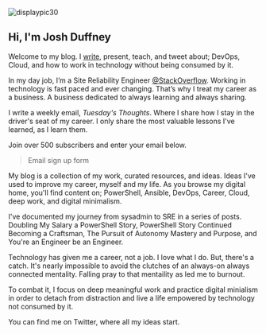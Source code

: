
<!---
![displaypic30](/img/displaypic30.png)


![displaypic30](/img/image.png)
![displaypic30](/img/displaypic30-round1.png)


--->

![displaypic30](/img/displaypic30.png)

## Hi, I'm Josh Duffney
<!---
Welcome to my blog. I [write](/posts), present tech talks, and author courses about; deep work, PowerShell, DevOps, and Cloud.
In my day job, I'm a Site Reliability Engineer at StackOverfow.

Welcome to my blog. I [write](/posts), present tech talks, and author courses about; deep work, cloud, and DevOps. In my day job, I'm a Site Reliability Engineer at StackOverfow.

One big idea - being in control and not controlled by technology - living  a life of presents in a digital world - how do you work in tech without becoming consumed by it - without becoming its consumer - living with technology without it consuming you
--->

Welcome to my blog. I [write](/posts), present, teach, and tweet about; DevOps, Cloud, and how to work in technology without being consumed by it.

In my day job, I’m a Site Reliability Engineer [@StackOverflow](https://twitter.com/StackOverflow). Working in technology is fast paced and ever changing. That’s why I treat my career as a business. A business dedicated to always learning and always sharing.

I write a weekly email, _Tuesday's Thoughts_. Where I share how I stay in the driver's seat of my career. I only share the most valuable lessons I've learned, as I learn them.

Join over 500 subscribers and enter your email below.

> Email sign up form

My blog is a collection of my work, curated resources, and ideas. Ideas I've used to improve my career, myself and my life. As you browse my digital home, you'll find content on; PowerShell, Ansible, DevOps, Career, Cloud, deep work, and digital minimalism.

I've documented my journey from sysadmin to SRE in a series of posts. Doubling My Salary a PowerShell Story, PowerShell Story Continued Becoming a Craftsman, The Pursuit of Autonomy Mastery and Purpose, and You're an Engineer be an Engineer.

Technology has given me a career, not a job. I love what I do. But, there's a catch. It's nearly impossible to avoid the clutches of an always-on always connected mentality. Falling pray to that mentaility as led me to burnout. 

To combat it, I focus on deep meaningful work and practice digital minialism in order to detach from distraction and live a life empowered by technology not consumed by it.

You can find me on Twitter, where all my ideas start.